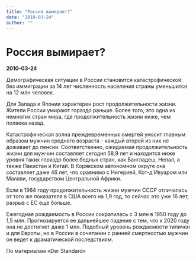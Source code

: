 ```yaml
---
title: "Россия вымирает?"
date: "2010-03-24"
author: ""
---
```


# Россия вымирает?

**2010-03-24** 

Демографическая ситуации в России становится катастрофической: без иммиграции за 14 лет численность населения страны уменьшится на 12 млн человек.

Для Запада и Японии характерен рост продолжительности жизни. Жители России умирают гораздо раньше. Более того, это одна из немногих стран мира, где продолжительность жизни ниже, чем полвека назад.

Катастрофическая волна преждевременных смертей уносит главным образом мужчин среднего возраста - каждый второй из них не доживает до пенсии. Соответственно, ожидаемая продолжительность жизни для мужчин составляет сегодня 58,9 лет и находится ниже уровня таких гораздо более бедных стран, как Бангладеш, Непал, а также Пакистан и Китай. В Корякском автономном округе она составляет даже 46 лет, что сравнимо с Нигерией, Кот-д'Ивуаром или Малави, государством Центральной Африки.

Если в 1964 году продолжительность жизни мужчин СССР отличалась от того же показателя в США всего на 1,9 год, то сейчас это уже 16 лет, разрыв с ЕС еще больше.

Ежегодная рождаемость в России сократилась с 3 млн в 1950 году до 1,5 млн. Прогнозируется ее дальнейшее падение с тем, что к 2020 году она не достигнет даже 1 млн. Подобный уровень рождаемости типичен и для Европы, но в России в сочетании с ранней смертностью мужчин он ведет к драматической последствиям.

По материалам «Der Standard»
